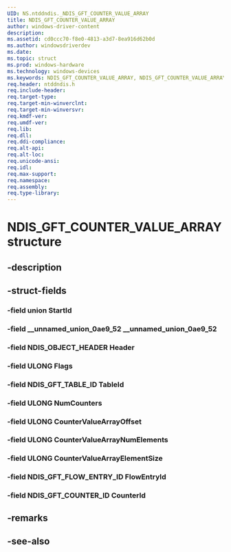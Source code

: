```yaml
---
UID: NS.ntddndis._NDIS_GFT_COUNTER_VALUE_ARRAY
title: NDIS_GFT_COUNTER_VALUE_ARRAY
author: windows-driver-content
description: 
ms.assetid: cd0ccc70-f8e0-4813-a3d7-8ea916d62b0d
ms.author: windowsdriverdev
ms.date: 
ms.topic: struct
ms.prod: windows-hardware
ms.technology: windows-devices
ms.keywords: NDIS_GFT_COUNTER_VALUE_ARRAY, NDIS_GFT_COUNTER_VALUE_ARRAY, *PNDIS_GFT_COUNTER_VALUE_ARRAY
req.header: ntddndis.h
req.include-header:
req.target-type:
req.target-min-winverclnt:
req.target-min-winversvr:
req.kmdf-ver:
req.umdf-ver:
req.lib:
req.dll:
req.ddi-compliance:
req.alt-api:
req.alt-loc:
req.unicode-ansi:
req.idl:
req.max-support:
req.namespace:
req.assembly:
req.type-library:
---
```


# NDIS_GFT_COUNTER_VALUE_ARRAY structure

## -description



## -struct-fields

### -field union StartId			
 	
### -field __unnamed_union_0ae9_52 __unnamed_union_0ae9_52			
 	
### -field NDIS_OBJECT_HEADER Header			
 	
### -field ULONG Flags			
 	
### -field NDIS_GFT_TABLE_ID TableId			
 	
### -field ULONG NumCounters			
 	
### -field ULONG CounterValueArrayOffset			
 	
### -field ULONG CounterValueArrayNumElements			
 	
### -field ULONG CounterValueArrayElementSize			
 	
### -field NDIS_GFT_FLOW_ENTRY_ID FlowEntryId			
 	
### -field NDIS_GFT_COUNTER_ID CounterId			
 	
## -remarks

## -see-also